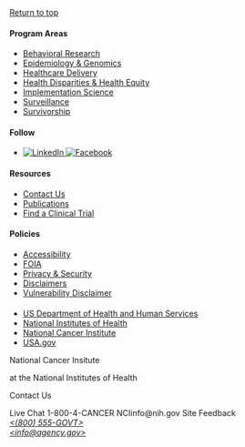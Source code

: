 <head>
    <link rel="stylesheet" href="/assets/css/patterns/footer.css">
</head>

<footer class="usa-footer usa-footer--big">
  <div class="grid-container usa-footer__return-to-top">
    <a href="#">Return to top</a>
  </div>
  <div class="usa-footer__primary-section">
    <div class="grid-container">
      <div class="grid-row grid-gap">
        <div class="tablet:grid-col-8">
          <nav class="usa-footer__nav" aria-label="Footer navigation,,">
            <div class="grid-row grid-gap-4">
              <div class="mobile-lg:grid-col-6 desktop:grid-col-3">
                <section
                  class="usa-footer__primary-content usa-footer__primary-content--collapsible"
                >
                  <h4 class="usa-footer__primary-link">Program Areas</h4>
                  <ul class="usa-list usa-list--unstyled">
                    <li class="usa-footer__secondary-link">
                      <a href="javascript:void(0);">Behavioral Research</a>
                    </li>
                    <li class="usa-footer__secondary-link">
                      <a href="javascript:void(0);">Epidemiology & Genomics</a>
                    </li>
                    <li class="usa-footer__secondary-link">
                      <a href="javascript:void(0);">Healthcare Delivery</a>
                    </li>
                    <li class="usa-footer__secondary-link">
                      <a href="javascript:void(0);">Health Disparities & Health Equity</a>
                    </li>
                    <li class="usa-footer__secondary-link">
                      <a href="javascript:void(0);">Implementation Science</a>
                    </li>
                    <li class="usa-footer__secondary-link">
                      <a href="javascript:void(0);"
                        >Surveillance</a
                      >
                    </li>
                    <li class="usa-footer__secondary-link">
                      <a href="javascript:void(0);">Survivorship</a>
                    </li>
                  </ul>
                </section>
              </div>
              <div class="mobile-lg:grid-col-6 desktop:grid-col-3">
                <section
                  class="usa-footer__primary-content usa-footer__primary-content--collapsible"
                >
                  <h4 class="usa-footer__primary-link">Follow</h4>
                  <ul class="usa-list usa-list--unstyled">
                    <li class="usa-footer__secondary-link">
                      <a class="usa-social-link" href="javascript:void(0);"
                      >
                        <img
                          class="usa-social-link__icon"
                          src="/assets/img/usa-icons/linkedin--white.svg"
                          alt="LinkedIn"
                        />
                      </a>
                      <a class="usa-social-link" href="javascript:void(0);"
                      >
                        <img
                        class="usa-social-link__icon"
                        src="/assets/img/usa-icons/x--white.svg"
                        alt="Facebook"
                      />
                      </a>
                    </li>
                  </ul>
                  <h4 class="usa-footer__primary-link">Resources</h4>
                  <ul class="usa-list usa-list--unstyled">
                    <li class="usa-footer__secondary-link">
                      <a href="javascript:void(0);">Contact Us</a>
                    </li>
                    <li class="usa-footer__secondary-link">
                      <a href="javascript:void(0);">Publications</a>
                    </li>
                    <li class="usa-footer__secondary-link">
                      <a href="javascript:void(0);"
                        >Find a Clinical Trial</a
                      >
                    </li>
                  </ul>
                </section>
              </div>
              <div class="mobile-lg:grid-col-6 desktop:grid-col-3">
                <section
                  class="usa-footer__primary-content usa-footer__primary-content--collapsible"
                >
                  <h4 class="usa-footer__primary-link">Policies</h4>
                  <ul class="usa-list usa-list--unstyled">
                    <li class="usa-footer__secondary-link">
                      <a href="javascript:void(0);">Accessibility</a>
                    </li>
                    <li class="usa-footer__secondary-link">
                      <a href="javascript:void(0);">FOIA</a>
                    </li>
                    <li class="usa-footer__secondary-link">
                      <a href="javascript:void(0);">Privacy & Security</a>
                    </li>
                    <li class="usa-footer__secondary-link">
                      <a href="javascript:void(0);">Disclaimers</a>
                    </li>
                    <li class="usa-footer__secondary-link">
                      <a href="javascript:void(0);">Vulnerability Disclaimer</a>
                    </li>
                  </ul>
                </section>
              </div>
              <div class="mobile-lg:grid-col-6 desktop:grid-col-3">
                <section
                  class="usa-footer__primary-content usa-footer__primary-content--collapsible"
                >
                  <h4 class="usa-footer__primary-link"></h4>
                  <ul class="usa-list usa-list--unstyled">
                    <li class="usa-footer__secondary-link">
                      <a href="javascript:void(0);">US Department of Health and Human Services</a>
                    </li>
                    <li class="usa-footer__secondary-link">
                      <a href="javascript:void(0);">National Institutes of Health</a>
                    </li>
                    <li class="usa-footer__secondary-link">
                      <a href="javascript:void(0);">National Cancer Institute</a>
                    </li>
                    <li class="usa-footer__secondary-link">
                      <a href="javascript:void(0);">USA.gov</a>
                    </li>
                  </ul>
                </section>
              </div>
            </div>
          </nav>
        </div>
      </div>
    </div>
  </div>
  <div class="usa-footer__secondary-section">
    <div class="grid-container">
      <div class="grid-row grid-gap">
        <div
          class="usa-footer__logo grid-row mobile-lg:grid-col-6 mobile-lg:grid-gap-2"
        >
          <div class="mobile-lg:grid-col-auto">
            <p class="usa-footer__logo-heading">National Cancer Insitute</p>
            <span>at the National Institutes of Health</span>
          </div>
        </div>
        <div class="usa-footer__contact-links mobile-lg:grid-col-6">
          <div class="usa-footer__social-links grid-row grid-gap-1">
          </div>
          <p class="usa-footer__contact-heading">
            Contact Us
          </p>
          <span>Live Chat</span>
          <span>1-800-4-CANCER</span>
          <span>NCIinfo@nih.gov</span>
          <span>Site Feedback</span>
          <address class="usa-footer__address">
            <div class="usa-footer__contact-info grid-row grid-gap">
              <div class="grid-col-auto">
                <a href="tel:1-800-555-5555">&lt;(800) 555-GOVT&gt;</a>
              </div>
              <div class="grid-col-auto">
                <a href="mailto:info@agency.gov">&lt;info@agency.gov&gt;</a>
              </div>
            </div>
          </address>
        </div>
      </div>
    </div>
  </div>
</footer>